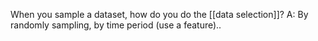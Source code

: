 

When you sample a dataset, how do you do the [[data selection]]?
A: By randomly sampling, by time period (use a feature)..